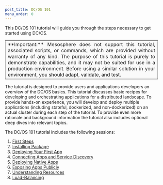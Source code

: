 ```yaml
---
post_title: DC/OS 101
menu_order: 0
---
```


This DC/OS 101 tutorial will guide you through the steps necessary to get started using DC/OS.

<table class="table" bgcolor="#FAFAFA"> <tr> <td align=justify style="border-left: thin solid; border-top: thin solid; border-bottom: thin solid;border-right: thin solid;">**Important:** Mesosphere does not support this tutorial, associated scripts, or commands, which are provided without warranty of any kind. The purpose of this tutorial is purely to demonstrate capabilities, and it may not be suited for use in a production environment. Before using a similar solution in your environment, you should adapt, validate, and test.</td> </tr> </table>

The tutorial is designed to provide users and applications developers an overview of the DC/OS basics. This tutorial discusses basic recipes for developing and orchestrating applications for a distributed landscape. To provide hands-on experience, you will develop and deploy multiple applications (including stateful, dockerized, and non-dockerized) on an actual cluster during each step of the tutorial. To provide even more rationale and background information the tutorial also includes optional deep dives into relevant topics.


The DC/OS 101 tutorial includes the following sessions:

1. [First Steps][1]
1. [Installing Package][2]
1. [Deploying Your First App][3]
1. [Connecting Apps and Service Discovery][4]
1. [Deploying Native Apps][5]
1. [Exposing Apps Publicly][6]
1. [Understanding Resources][7]
1. [Load-Balancing][8]

[1]: /docs/1.11/tutorials/dcos-101/cli/
[2]: /docs/1.11/tutorials/dcos-101/redis-package/
[3]: /docs/1.11/tutorials/dcos-101/app1/
[4]: /docs/1.11/tutorials/dcos-101/service-discovery/
[5]: /docs/1.11/tutorials/dcos-101/app2/
[6]: /docs/1.11/tutorials/dcos-101/marathon-lb/
[7]: /docs/1.11/tutorials/dcos-101/resources/
[8]: /docs/1.11/tutorials/dcos-101/loadbalancing/
